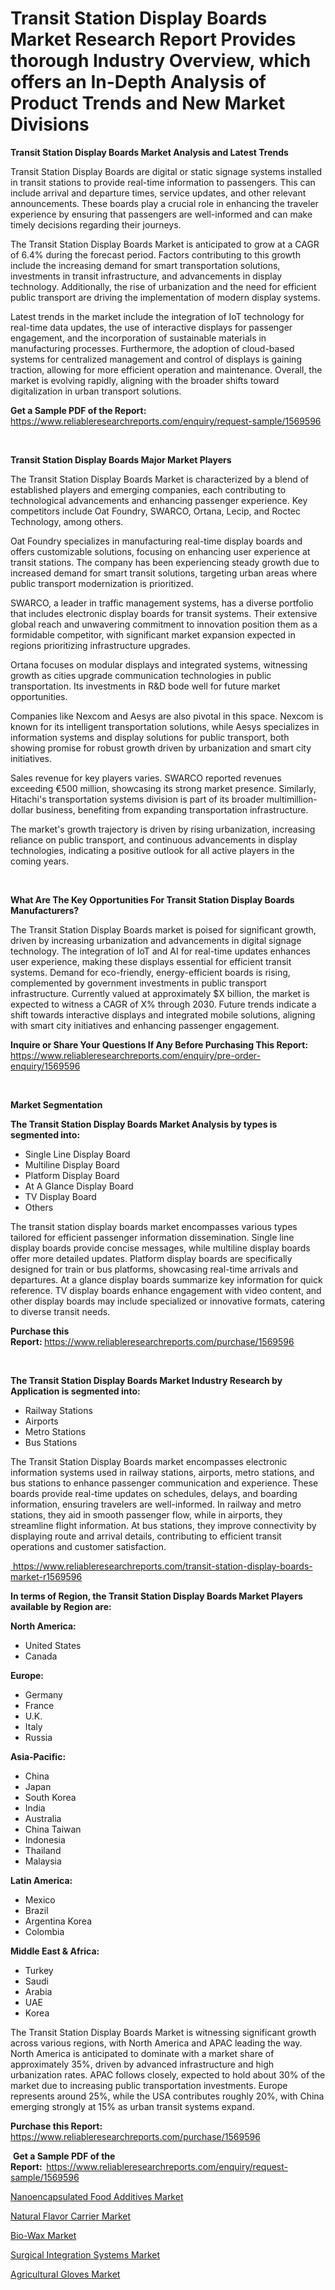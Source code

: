 <p><h1>Transit Station Display Boards Market Research Report Provides thorough Industry Overview, which offers an In-Depth Analysis of Product Trends and New Market Divisions</h1></p><p><strong>Transit Station Display Boards Market Analysis and Latest Trends</strong></p>
<p><p>Transit Station Display Boards are digital or static signage systems installed in transit stations to provide real-time information to passengers. This can include arrival and departure times, service updates, and other relevant announcements. These boards play a crucial role in enhancing the traveler experience by ensuring that passengers are well-informed and can make timely decisions regarding their journeys.</p><p>The Transit Station Display Boards Market is anticipated to grow at a CAGR of 6.4% during the forecast period. Factors contributing to this growth include the increasing demand for smart transportation solutions, investments in transit infrastructure, and advancements in display technology. Additionally, the rise of urbanization and the need for efficient public transport are driving the implementation of modern display systems.</p><p>Latest trends in the market include the integration of IoT technology for real-time data updates, the use of interactive displays for passenger engagement, and the incorporation of sustainable materials in manufacturing processes. Furthermore, the adoption of cloud-based systems for centralized management and control of displays is gaining traction, allowing for more efficient operation and maintenance. Overall, the market is evolving rapidly, aligning with the broader shifts toward digitalization in urban transport solutions.</p></p>
<p><strong>Get a Sample PDF of the Report:&nbsp;</strong> <a href="https://www.reliableresearchreports.com/enquiry/request-sample/1569596?utm_campaign=31&utm_medium=2&utm_source=Github&utm_content=ia&utm_term=14102024&utm_id=transit-station-display-boards">https://www.reliableresearchreports.com/enquiry/request-sample/1569596</a></p>
<p>&nbsp;</p>
<p><strong>Transit Station Display Boards Major Market Players</strong></p>
<p><p>The Transit Station Display Boards Market is characterized by a blend of established players and emerging companies, each contributing to technological advancements and enhancing passenger experience. Key competitors include Oat Foundry, SWARCO, Ortana, Lecip, and Roctec Technology, among others.</p><p>Oat Foundry specializes in manufacturing real-time display boards and offers customizable solutions, focusing on enhancing user experience at transit stations. The company has been experiencing steady growth due to increased demand for smart transit solutions, targeting urban areas where public transport modernization is prioritized.</p><p>SWARCO, a leader in traffic management systems, has a diverse portfolio that includes electronic display boards for transit systems. Their extensive global reach and unwavering commitment to innovation position them as a formidable competitor, with significant market expansion expected in regions prioritizing infrastructure upgrades.</p><p>Ortana focuses on modular displays and integrated systems, witnessing growth as cities upgrade communication technologies in public transportation. Its investments in R&D bode well for future market opportunities.</p><p>Companies like Nexcom and Aesys are also pivotal in this space. Nexcom is known for its intelligent transportation solutions, while Aesys specializes in information systems and display solutions for public transport, both showing promise for robust growth driven by urbanization and smart city initiatives.</p><p>Sales revenue for key players varies. SWARCO reported revenues exceeding €500 million, showcasing its strong market presence. Similarly, Hitachi's transportation systems division is part of its broader multimillion-dollar business, benefiting from expanding transportation infrastructure.</p><p>The market's growth trajectory is driven by rising urbanization, increasing reliance on public transport, and continuous advancements in display technologies, indicating a positive outlook for all active players in the coming years.</p></p>
<p>&nbsp;</p>
<p><strong>What Are The Key Opportunities For Transit Station Display Boards Manufacturers?</strong></p>
<p><p>The Transit Station Display Boards market is poised for significant growth, driven by increasing urbanization and advancements in digital signage technology. The integration of IoT and AI for real-time updates enhances user experience, making these displays essential for efficient transit systems. Demand for eco-friendly, energy-efficient boards is rising, complemented by government investments in public transport infrastructure. Currently valued at approximately $X billion, the market is expected to witness a CAGR of X% through 2030. Future trends indicate a shift towards interactive displays and integrated mobile solutions, aligning with smart city initiatives and enhancing passenger engagement.</p></p>
<p><strong>Inquire or Share Your Questions If Any Before Purchasing This Report:</strong> <a href="https://www.reliableresearchreports.com/enquiry/pre-order-enquiry/1569596?utm_campaign=31&utm_medium=2&utm_source=Github&utm_content=ia&utm_term=14102024&utm_id=transit-station-display-boards">https://www.reliableresearchreports.com/enquiry/pre-order-enquiry/1569596</a></p>
<p>&nbsp;</p>
<p><strong>Market Segmentation</strong></p>
<p><strong>The Transit Station Display Boards Market Analysis by types is segmented into:</strong></p>
<p><ul><li>Single Line Display Board</li><li>Multiline Display Board</li><li>Platform Display Board</li><li>At A Glance Display Board</li><li>TV Display Board</li><li>Others</li></ul></p>
<p><p>The transit station display boards market encompasses various types tailored for efficient passenger information dissemination. Single line display boards provide concise messages, while multiline display boards offer more detailed updates. Platform display boards are specifically designed for train or bus platforms, showcasing real-time arrivals and departures. At a glance display boards summarize key information for quick reference. TV display boards enhance engagement with video content, and other display boards may include specialized or innovative formats, catering to diverse transit needs.</p></p>
<p><strong>Purchase this Report:&nbsp;</strong><a href="https://www.reliableresearchreports.com/purchase/1569596?utm_campaign=31&utm_medium=2&utm_source=Github&utm_content=ia&utm_term=14102024&utm_id=transit-station-display-boards">https://www.reliableresearchreports.com/purchase/1569596</a></p>
<p>&nbsp;</p>
<p><strong>The Transit Station Display Boards Market Industry Research by Application is segmented into:</strong></p>
<p><ul><li>Railway Stations</li><li>Airports</li><li>Metro Stations</li><li>Bus Stations</li></ul></p>
<p><p>The Transit Station Display Boards market encompasses electronic information systems used in railway stations, airports, metro stations, and bus stations to enhance passenger communication and experience. These boards provide real-time updates on schedules, delays, and boarding information, ensuring travelers are well-informed. In railway and metro stations, they aid in smooth passenger flow, while in airports, they streamline flight information. At bus stations, they improve connectivity by displaying route and arrival details, contributing to efficient transit operations and customer satisfaction.</p></p>
<p><a href="https://www.reliableresearchreports.com/transit-station-display-boards-market-r1569596?utm_campaign=31&utm_medium=2&utm_source=Github&utm_content=ia&utm_term=14102024&utm_id=transit-station-display-boards">&nbsp;https://www.reliableresearchreports.com/transit-station-display-boards-market-r1569596</a></p>
<p><strong>In terms of Region, the Transit Station Display Boards Market Players available by Region are:</strong></p>
<p>
    <p> <strong> North America: </strong>
        <ul>
            <li>United States</li>
            <li>Canada</li>
        </ul>
        </p> 
    <p> <strong> Europe: </strong>
        <ul>
            <li>Germany</li>
            <li>France</li>
            <li>U.K.</li>
            <li>Italy</li>
            <li>Russia</li>
        </ul>
        </p> 
    <p> <strong> Asia-Pacific: </strong>
        <ul>
            <li>China</li>
            <li>Japan</li>
            <li>South Korea</li>
            <li>India</li>
            <li>Australia</li>
            <li>China Taiwan</li>
            <li>Indonesia</li>
            <li>Thailand</li>
            <li>Malaysia</li>
        </ul>
        </p> 
    <p> <strong> Latin America: </strong>
        <ul>
            <li>Mexico</li>
            <li>Brazil</li>
            <li>Argentina Korea</li>
            <li>Colombia</li>
        </ul>
        </p> 
    <p> <strong> Middle East & Africa: </strong>
        <ul>
            <li>Turkey</li>
            <li>Saudi</li>
            <li>Arabia</li>
            <li>UAE</li>
            <li>Korea</li>
        </ul>
    </p>
    </p>
<p><p>The Transit Station Display Boards Market is witnessing significant growth across various regions, with North America and APAC leading the way. North America is anticipated to dominate with a market share of approximately 35%, driven by advanced infrastructure and high urbanization rates. APAC follows closely, expected to hold about 30% of the market due to increasing public transportation investments. Europe represents around 25%, while the USA contributes roughly 20%, with China emerging strongly at 15% as urban transit systems expand.</p></p>
<p><strong>Purchase this Report: </strong><a href="https://www.reliableresearchreports.com/purchase/1569596?utm_campaign=31&utm_medium=2&utm_source=Github&utm_content=ia&utm_term=14102024&utm_id=transit-station-display-boards">https://www.reliableresearchreports.com/purchase/1569596</a></p>
<p>&nbsp;<strong>Get a Sample PDF of the Report:&nbsp;&nbsp;</strong><a href="https://www.reliableresearchreports.com/enquiry/request-sample/1569596?utm_campaign=31&utm_medium=2&utm_source=Github&utm_content=ia&utm_term=14102024&utm_id=transit-station-display-boards">https://www.reliableresearchreports.com/enquiry/request-sample/1569596</a></p>
<p><strong></strong></p>
<p><p><a href="https://www.linkedin.com/pulse/investment-opportunities-nanoencapsulated-food-additives-h0wpe?trk=public_post_embed_feed-article-content&utm_campaign=31&utm_medium=2&utm_source=Github&utm_content=ia&utm_term=14102024&utm_id=transit-station-display-boards">Nanoencapsulated Food Additives Market</a></p><p><a href="https://www.linkedin.com/pulse/natural-flavor-carrier-market-forecast-global-trends-kspfc?utm_campaign=31&utm_medium=2&utm_source=Github&utm_content=ia&utm_term=14102024&utm_id=transit-station-display-boards">Natural Flavor Carrier Market</a></p><p><a href="https://github.com/isbel3opkkem/Market-Research-Report-List-1/blob/main/bio-wax-market.md?utm_campaign=31&utm_medium=2&utm_source=Github&utm_content=ia&utm_term=14102024&utm_id=transit-station-display-boards">Bio-Wax Market</a></p><p><a href="https://www.linkedin.com/pulse/innovations-market-trends-shaping-surgical-integration-ugvac?utm_campaign=31&utm_medium=2&utm_source=Github&utm_content=ia&utm_term=14102024&utm_id=transit-station-display-boards">Surgical Integration Systems Market</a></p><p><a href="https://github.com/taketakyriffecd/Market-Research-Report-List-1/blob/main/agricultural-gloves-market.md?utm_campaign=31&utm_medium=2&utm_source=Github&utm_content=ia&utm_term=14102024&utm_id=transit-station-display-boards">Agricultural Gloves Market</a></p></p>